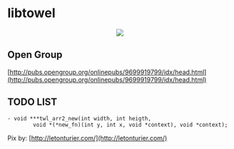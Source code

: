 # libtowel
<p align="center">
<img src="http://i.imgur.com/jrsD3fA.jpg" />
</p>

## Open Group

[http://pubs.opengroup.org/onlinepubs/9699919799/idx/head.html](http://pubs.opengroup.org/onlinepubs/9699919799/idx/head.html)


## TODO LIST
	- void ***twl_arr2_new(int width, int heigth,
			void *(*new_fn)(int y, int x, void *context), void *context);




Pix by: [http://letonturier.com/](http://letonturier.com/)